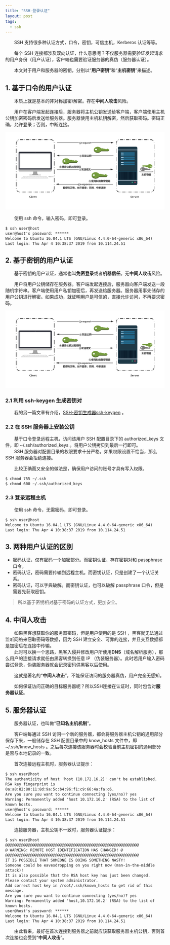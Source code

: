 ```yaml
---
title: "SSH-登录认证"
layout: post
tags:
  - ssh
---
```


  SSH 支持很多种认证方式，口令，密钥，可信主机，Kerberos 认证等等。<br>

  每个 SSH 连接都涉及双向认证，什么意思呢？不仅服务器需要验证发起请求的用户身份（用户认证），客户端也需要验证服务器的真伪（服务器认证）。<br>

  本文对于用户和服务器的密钥，分别以“**用户密钥**”和“**主机密钥**”来描述。<br>

## 1. 基于口令的用户认证

  本质上就是基本的非对称加密/解密。存在**中间人攻击**风险。<br>

  用户在客户端发起连接后，服务器将主机公钥发送给客户端，客户端使用主机公钥加密密码后发送给服务器。服务器使用主机私钥解密，然后获取密码。密码正确，允许登录；否则，中断连接。<br>

  ![基于口令的用户认证](/static/images/ssh_authorize1.jpg)

  使用 ssh 命令，输入密码，即可登录。<br>

```shell
$ ssh user@host
user@host's password: ******
Welcome to Ubuntu 16.04.1 LTS (GNU/Linux 4.4.0-64-generic x86_64)
Last login: Thu Apr 4 10:38:37 2019 from 10.114.24.51
```

## 2. 基于密钥的用户认证

  基于密钥的用户认证，通常也叫**免密登录**或者**机器信任**。无**中间人攻击**风险。<br>

  用户将用户公钥储存在服务器。客户端发起连接后，服务器向客户端发送一段随机字符串。客户端使用用户私钥加密后，再发送给服务器。服务器用事先储存的用户公钥进行解密。如果成功，就证明用户是可信的，直接允许访问，不再要求密码。<br>

  ![基于口令的用户认证](/static/images/ssh_authorize1.jpg)

### 2.1 利用 ssh-keygen 生成密钥对

  我的另一篇文章有介绍，[SSH-密钥生成器ssh-keygen](/blog/2019/04/12/ssh_ssh-keygen/ "SSH-密钥生成器ssh-keygen") 。<br>

### 2.2 在 SSH 服务器上安装公钥

  基于口令登录远程主机，访问该用户 SSH 配置目录下的 authorized_keys 文件，即 ~/.ssh/authorized_keys 。将用户公钥拷贝到最后一行即可。<br>
  SSH 服务器对配置目录的权限要求十分严格。如果权限设置不恰当，那么 SSH 服务器会拒绝连接。<br>

  比较正确而又安全的做法是，确保用户访问的账号才具有写入权限。<br>

```shell
$ chmod 755 ~/.ssh
$ chmod 600 ~/.ssh/authorized_keys
```

### 2.3 登录远程主机

  使用 ssh 命令，无需密码，即可登录。<br>

```shell
$ ssh user@host
Welcome to Ubuntu 16.04.1 LTS (GNU/Linux 4.4.0-64-generic x86_64)
Last login: Thu Apr 4 10:38:37 2019 from 10.114.24.51
```

## 3. 两种用户认证的区别

-   密码认证，仅有密码一个加密部分。而密钥认证，存在密钥对和 passphrase 口令。
-   密码认证，密码需要传输到远程主机。而密钥认证，只是创建了一个认证关系。
-   密码认证，可以字典破解。而密钥认证，也可以破解 passphrase 口令，但是需要先获取密钥。

> 所以基于密钥相对基于密码的认证方式，更加安全。

## 4. 中间人攻击

  如果黑客想获取你的服务器密码，但是用户使用的是 SSH ，黑客就无法通过监听网络来窃取密码等数据，因为 SSH 建立安全、可靠的连接，并且交互数据都是加密后在连接中传输。<br>
  此时可以换一个思路，黑客入侵并修改用户所使用**DNS**（域名解析服务），那么用户的连接请求就任由黑客转换到任意 IP （伪装服务器）。此时若用户输入密码尝试登录，伪装服务器就会记录密码供黑客以后使用。<br>

  这就是著名的“**中间人攻击**”，不能保证访问的服务器真伪，用户完全无感知。

  如何保证访问正确的目标服务器呢？所以SSH连接在认证时，同时包含对**服务器认证**。

## 5. 服务器认证

  服务器认证，也叫做“**已知名主机机制**”。

  客户端每通过 SSH 访问一个新的服务器，都会将服务器主机公钥的通用部分保存下来，一般储存在 SSH 配置目录中的 know_hosts 文件中，即 ~/.ssh/know_hosts 。之后每次连接该服务器时会校验当前主机密钥的通用部分是否与本地记录的一致。

  首次连接远程主机时，服务器认证提示：

```shell
$ ssh user@host
The authenticity of host 'host (10.172.16.2)' can't be established.
RSA key fingerprint is 0a:a8:82:80:11:8d:9a:5c:b4:96:f1:c9:66:4a:fa:c6.
Are you sure you want to continue connecting (yes/no)? yes
Warning: Permanently added 'host 10.172.16.2' (RSA) to the list of known hosts.
user@host's password: ******
Welcome to Ubuntu 16.04.1 LTS (GNU/Linux 4.4.0-64-generic x86_64)
Last login: Thu Apr 4 10:38:37 2019 from 10.114.24.51
```

  连接服务器，主机公钥不一致时，服务器认证提示：

```shell
$ ssh user@host
@@@@@@@@@@@@@@@@@@@@@@@@@@@@@@@@@@@@@@@@@@@@@@@@@@@@@@@@@@@
@ WARNING: REMOTE HOST IDENTIFICATION HAS CHANGED! @
@@@@@@@@@@@@@@@@@@@@@@@@@@@@@@@@@@@@@@@@@@@@@@@@@@@@@@@@@@@
IT IS POSSIBLE THAT SOMEONE IS DOING SOMETHING NASTY!
Someone could be eavesdropping on you right now (man-in-the-middle attack)!
It is also possible that the RSA host key has just been changed.
Please contact your system administrator.
Add correct host key in /root/.ssh/known_hosts to get rid of this message.
Are you sure you want to continue connecting (yes/no)? yes
Warning: Permanently added 'host,10.172.16.2' (RSA) to the list of known hosts.
user@host's password: ******
Welcome to Ubuntu 16.04.1 LTS (GNU/Linux 4.4.0-64-generic x86_64)
Last login: Thu Apr 4 10:38:37 2019 from 10.114.24.51
```

  由此看来，最好在首次连接到服务器之前就应该获取服务器主机公钥，否则首次连接也会受到“**中间人攻击**”。
